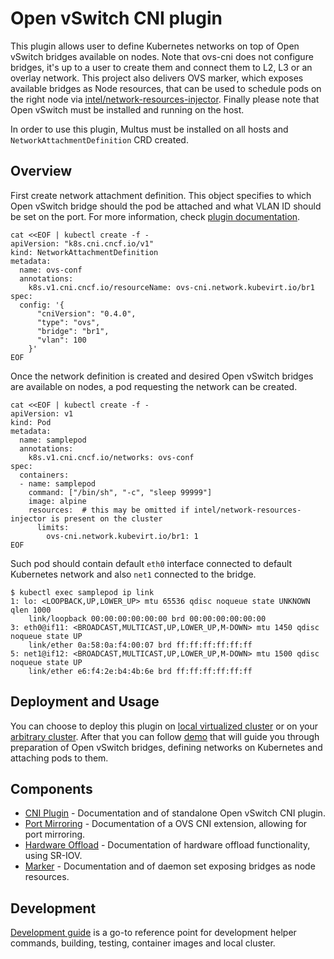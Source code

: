 # Open vSwitch CNI plugin

This plugin allows user to define Kubernetes networks on top of Open vSwitch bridges available on nodes. Note that ovs-cni does not configure bridges, it's up to a user to create them and connect them to L2, L3 or an overlay network. This project also delivers OVS marker, which exposes available bridges as Node resources, that can be used to schedule pods on the right node via [intel/network-resources-injector](https://github.com/intel/network-resources-injector/). Finally please note that Open vSwitch must be installed and running on the host.

In order to use this plugin, Multus must be installed on all hosts and `NetworkAttachmentDefinition` CRD created.

## Overview

First create network attachment definition. This object specifies to which Open vSwitch bridge should the pod be attached and what VLAN ID should be set on the port. For more information, check [plugin documentation](docs/cni-plugin.md).

```shell
cat <<EOF | kubectl create -f -
apiVersion: "k8s.cni.cncf.io/v1"
kind: NetworkAttachmentDefinition
metadata:
  name: ovs-conf
  annotations:
    k8s.v1.cni.cncf.io/resourceName: ovs-cni.network.kubevirt.io/br1
spec:
  config: '{
      "cniVersion": "0.4.0",
      "type": "ovs",
      "bridge": "br1",
      "vlan": 100
    }'
EOF
```

Once the network definition is created and desired Open vSwitch bridges are available on nodes, a pod requesting the network can be created.

```shell
cat <<EOF | kubectl create -f -
apiVersion: v1
kind: Pod
metadata:
  name: samplepod
  annotations:
    k8s.v1.cni.cncf.io/networks: ovs-conf
spec:
  containers:
  - name: samplepod
    command: ["/bin/sh", "-c", "sleep 99999"]
    image: alpine
    resources:  # this may be omitted if intel/network-resources-injector is present on the cluster
      limits:
        ovs-cni.network.kubevirt.io/br1: 1
EOF
```

Such pod should contain default `eth0` interface connected to default Kubernetes network and also `net1` connected to the bridge.

```shell
$ kubectl exec samplepod ip link
1: lo: <LOOPBACK,UP,LOWER_UP> mtu 65536 qdisc noqueue state UNKNOWN qlen 1000
    link/loopback 00:00:00:00:00:00 brd 00:00:00:00:00:00
3: eth0@if11: <BROADCAST,MULTICAST,UP,LOWER_UP,M-DOWN> mtu 1450 qdisc noqueue state UP
    link/ether 0a:58:0a:f4:00:07 brd ff:ff:ff:ff:ff:ff
5: net1@if12: <BROADCAST,MULTICAST,UP,LOWER_UP,M-DOWN> mtu 1500 qdisc noqueue state UP
    link/ether e6:f4:2e:b4:4b:6e brd ff:ff:ff:ff:ff:ff
```

## Deployment and Usage

You can choose to deploy this plugin on [local virtualized cluster](docs/deployment-on-local-cluster.md) or on your [arbitrary cluster](docs/deployment-on-arbitrary-cluster.md). After that you can follow [demo](docs/demo.md) that will guide you through preparation of Open vSwitch bridges, defining networks on Kubernetes and attaching pods to them.

## Components

 * [CNI Plugin](docs/cni-plugin.md) - Documentation and of standalone Open vSwitch CNI plugin.
 * [Port Mirroring](docs/traffic-mirroring.md) - Documentation of a OVS CNI extension, allowing for port mirroring.
 * [Hardware Offload](docs/ovs-offload.md) - Documentation of hardware offload functionality, using SR-IOV.
 * [Marker](docs/marker.md) - Documentation and of daemon set exposing bridges as node resources.

## Development

[Development guide](docs/devel-guide.md) is a go-to reference point for development helper commands, building, testing, container images and local cluster.
